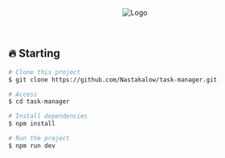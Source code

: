 <div align="center" id="top"> 
   <img src="./public/logo.svg" alt="Logo" />
</div>
  
&#xa0;

## 🔥 Starting

```bash
# Clone this project
$ git clone https://github.com/Nastakalow/task-manager.git

# Access
$ cd task-manager

# Install dependencies
$ npm install

# Run the project
$ npm run dev

```
